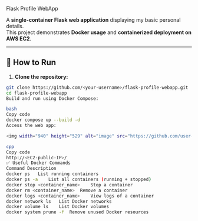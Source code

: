 Flask Profile WebApp

A **single-container Flask web application** displaying my basic personal details.  
This project demonstrates **Docker usage** and **containerized deployment on AWS EC2**.

---

## 🚀 How to Run

1. **Clone the repository:**
```bash
git clone https://github.com/<your-username>/flask-profile-webapp.git
cd flask-profile-webapp
Build and run using Docker Compose:

bash
Copy code
docker compose up --build -d
Access the web app:

<img width="940" height="529" alt="image" src="https://github.com/user-attachments/assets/a2547789-f19b-480a-b53e-03e6f7cdf73d" />

cpp
Copy code
http://<EC2-public-IP>/
✅ Useful Docker Commands
Command	Description
docker ps	List running containers
docker ps -a	List all containers (running + stopped)
docker stop <container_name>	Stop a container
docker rm <container_name>	Remove a container
docker logs <container_name>	View logs of a container
docker network ls	List Docker networks
docker volume ls	List Docker volumes
docker system prune -f	Remove unused Docker resources
